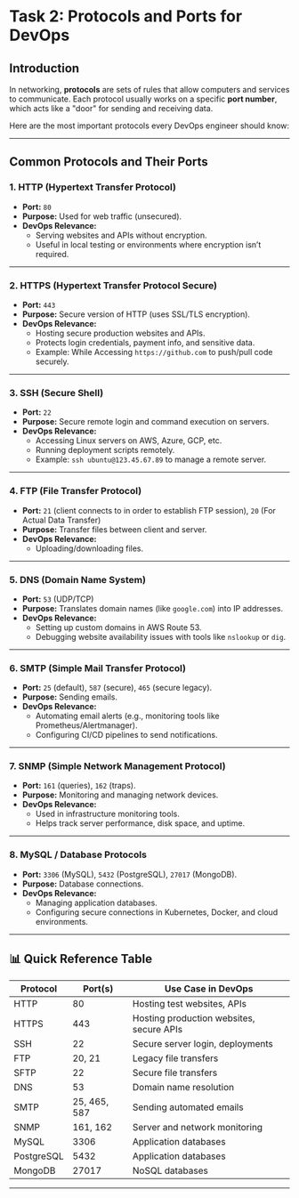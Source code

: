 # Task 2: Protocols and Ports for DevOps  

## Introduction  
In networking, **protocols** are sets of rules that allow computers and services to communicate. Each protocol usually works on a specific **port number**, which acts like a "door" for sending and receiving data.  

Here are the most important protocols every DevOps engineer should know:  

---

## Common Protocols and Their Ports  

### 1. **HTTP (Hypertext Transfer Protocol)**  
- **Port:** `80`  
- **Purpose:** Used for web traffic (unsecured).  
- **DevOps Relevance:**  
  - Serving websites and APIs without encryption.  
  - Useful in local testing or environments where encryption isn’t required.  

---

### 2. **HTTPS (Hypertext Transfer Protocol Secure)**  
- **Port:** `443`  
- **Purpose:** Secure version of HTTP (uses SSL/TLS encryption).  
- **DevOps Relevance:**  
  - Hosting secure production websites and APIs.  
  - Protects login credentials, payment info, and sensitive data.  
  - Example: While Accessing `https://github.com` to push/pull code securely.  

---

### 3. **SSH (Secure Shell)**  
- **Port:** `22`  
- **Purpose:** Secure remote login and command execution on servers.  
- **DevOps Relevance:**  
  - Accessing Linux servers on AWS, Azure, GCP, etc.  
  - Running deployment scripts remotely.  
  - Example: `ssh ubuntu@123.45.67.89` to manage a remote server.  

---

### 4. **FTP (File Transfer Protocol)**  
- **Port:** `21` (client connects to in order to establish FTP session), `20` (For Actual Data Transfer)  
- **Purpose:** Transfer files between client and server.  
- **DevOps Relevance:**  
  - Uploading/downloading files.   

---

### 5. **DNS (Domain Name System)**  
- **Port:** `53` (UDP/TCP)  
- **Purpose:** Translates domain names (like `google.com`) into IP addresses.  
- **DevOps Relevance:**  
  - Setting up custom domains in AWS Route 53.  
  - Debugging website availability issues with tools like `nslookup` or `dig`.  

---

### 6. **SMTP (Simple Mail Transfer Protocol)**  
- **Port:** `25` (default), `587` (secure), `465` (secure legacy).  
- **Purpose:** Sending emails.  
- **DevOps Relevance:**  
  - Automating email alerts (e.g., monitoring tools like Prometheus/Alertmanager).  
  - Configuring CI/CD pipelines to send notifications.  

---

### 7. **SNMP (Simple Network Management Protocol)**  
- **Port:** `161` (queries), `162` (traps).  
- **Purpose:** Monitoring and managing network devices.  
- **DevOps Relevance:**  
  - Used in infrastructure monitoring tools.  
  - Helps track server performance, disk space, and uptime.  

---

### 8. **MySQL / Database Protocols**  
- **Port:** `3306` (MySQL), `5432` (PostgreSQL), `27017` (MongoDB).  
- **Purpose:** Database connections.  
- **DevOps Relevance:**  
  - Managing application databases.  
  - Configuring secure connections in Kubernetes, Docker, and cloud environments.  

---

## 📊 Quick Reference Table  

| Protocol | Port(s) | Use Case in DevOps |
|----------|---------|---------------------|
| HTTP     | 80      | Hosting test websites, APIs |
| HTTPS    | 443     | Hosting production websites, secure APIs |
| SSH      | 22      | Secure server login, deployments |
| FTP      | 20, 21  | Legacy file transfers |
| SFTP     | 22      | Secure file transfers |
| DNS      | 53      | Domain name resolution |
| SMTP     | 25, 465, 587 | Sending automated emails |
| SNMP     | 161, 162 | Server and network monitoring |
| MySQL    | 3306    | Application databases |
| PostgreSQL | 5432  | Application databases |
| MongoDB  | 27017   | NoSQL databases |

---
